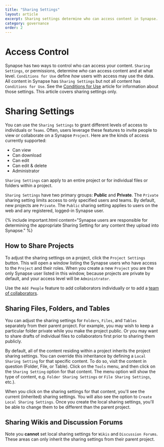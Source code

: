 ```yaml
---
title: "Sharing Settings"
layout: article
excerpt: Sharing settings determine who can access content in Synapse.
category: governance
order: 2
---
```


# Access Control

Synapse has two ways to control who can access your content. `Sharing Settings`, or permissions, determine _who_ can access content and at what level. `Conditions for Use` define _how_ users with access may use the data. All content in Synapse has `Sharing Settings` but not all content has `Conditions for Use`. See the [Conditions for Use](/articles/access_control.html) article for information about those settings. This article covers sharing settings only.

<a name="sharing-setting"></a>

# Sharing Settings
You can use the `Sharing Settings` to grant different levels of access to individuals or `Teams`. Often, users leverage these features to invite people to view or collaborate on a Synapse `Project`. Here are the kinds of access currently supported:

* Can view
* Can download
* Can edit
* Can edit & delete
* Administrator

`Sharing Settings` can apply to an entire project or for individual files or folders within a project.

`Sharing Settings` have two primary groups: **Public** and **Private**. The `Private` sharing setting limits access to only specified users and  teams. By default, new projects are `Private`. The `Public` sharing setting applies to users on the web and any registered, logged-in Synapse user.

{% include important.html content="Synapse users are responsible for determining the appropriate Sharing Setting for any content they upload into Synapse." %}

<a name="how-to-share-content"></a>
## How to Share Projects

To adjust the sharing settings on a project, click the `Project Settings` button. This will open a window listing the Synapse users who have access to the `Project` and their roles. When you create a new `Project` you are the only Synapse user listed in this window, because projects are private by default, and your access level will be `Administrator`.

Use the `Add People` feature to add collaborators individually or to add a [team of collaborators](/articles/teams.html).

<a name="share-files-folders-and-tables"></a>
## Sharing Files, Folders, and Tables

You can adjust the sharing settings for `Folders`, `Files`, and `Tables` separately from their parent project. For example, you may wish to keep a particular folder private while you make the project public. Or you may want to share drafts of individual files to collaborators first prior to sharing them publicly.

By default, all of the content residing within a project inherits the project sharing settings. You can override this inheritance by defining a `Local Sharing Setting` for that specific content. To do so, visit the content in question (Folder, File, or Table). Click on the `Tools` menu, and then click on the `Sharing Setting` option for that content. The menu option will show the type of content, e.g. `Folder Sharing Settings` or `File Sharing Settings`, etc.).

When you click on the sharing settings for that content, you'll see the current (inherited) sharing settings. You will also see the option to `Create Local Sharing Settings`. Once you create the local sharing settings, you'll be able to change them to be different than the parent project.

## Sharing Wikis and Discussion Forums

Note you **cannot** set local sharing settings for `Wikis` and `Discussion Forums`. These areas can only inherit the sharing settings from their parent project.
